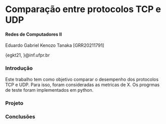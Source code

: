 # Comparação entre protocolos TCP e UDP

#### Redes de Computadores II

Eduardo Gabriel Kenozo Tanaka [GRR20211791]

{egkt21, }@inf.ufpr.br

### Introdução

Este trabalho tem como objetivo comparar o desempenho dos protocolos TCP e UDP. Para isso, foram consideradas as metricas de X. Os progrmas de teste foram implementados em python.

### Projeto

### Conclusões
